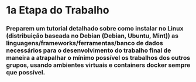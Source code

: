 # 1a Etapa do Trabalho

### Preparem um tutorial detalhado sobre como instalar no Linux (distribuição baseada no Debian (Debian, Ubuntu, Mint)) as linguagens/frameworks/ferramentas/banco de dados necessários para o desenvolvimento do trabalho final de maneira a atrapalhar o mínimo possível os trabalhos dos outros grupos, usando ambientes virtuais e containers docker sempre que possível.
	
